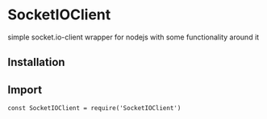 # SocketIOClient
simple socket.io-client wrapper for nodejs with some functionality around it

## Installation


## Import
`const SocketIOClient = require('SocketIOClient')`

